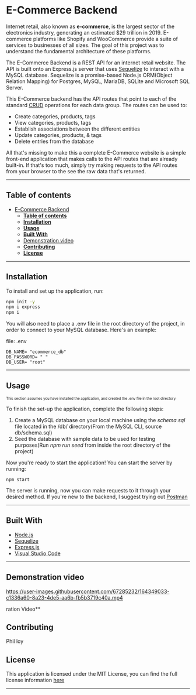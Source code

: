 # E-Commerce Backend

Internet retail, also known as **e-commerce**, is the largest sector of the electronics industry, generating an estimated $29 trillion in 2019. E-commerce platforms like Shopify and WooCommerce provide a suite of services to businesses of all sizes. The goal of this project was to understand the fundamental architecture of these platforms.

The E-Commerce Backend is a REST API for an internet retail website. The API is built onto an Express.js server that uses [Sequelize](https://sequelize.org/master/) to interact with a MySQL database. Sequelize is a promise-based Node.js ORM(Object Relation Mapping) for Postgres, MySQL, MariaDB, SQLite and Microsoft SQL Server.

This E-Commerce backend has the API routes that point to each of the standard [CRUD](https://en.wikipedia.org/wiki/Create,_read,_update_and_delete) operations for each data group. The routes can be used to:

- Create categories, products, tags
- View categories, products, tags
- Establish associations between the different entities
- Update categories, products, & tags
- Delete entries from the database

All that's missing to make this a complete E-Commerce website is a simple front-end application that makes calls to the API routes that are already built-in. If that's too much, simply try making requests to the API routes from your browser to the see the raw data that's returned.

---

## **Table of contents**

- [E-Commerce Backend](#e-commerce-backend)
  - [**Table of contents**](#table-of-contents)
  - [**Installation**](#installation)
  - [**Usage**](#usage)
  - [**Built With**](#built-with)
  - [Demonstration video](#demonstration-video)
  - [**Contributing**](#contributing)
  - [**License**](#license)

---

## **Installation**

To install and set up the application, run:

```sh
npm init -y
npm i express
npm i
```

You will also need to place a .env file in the root directory of the project, in order to connect to your MySQL database. Here's an example:

file: .env

```
DB_NAME= "ecommerce_db"
DB_PASSWORD= " "
DB_USER= "root"
```

---

## **Usage**

<sub><sup>This section assumes you have installed the application, and created the .env file in the root directory.</sub></sup>

To finish the set-up the application, complete the following steps:

1. Create a MySQL database on your local machine using the *schema.sql* file located in the /db/ directory(From the MySQL CLI, source db/schema.sql)
2. Seed the database with sample data to be used for testing purposes(Run *npm run seed* from inside the root directory of the project)

Now you're ready to start the application! You can start the server by running:

```
npm start
```

The server is running, now you can make requests to it through your desired method. If you're new to the backend, I suggest trying out [Postman](postman.com)

---

## **Built With**

- [Node.js](https://nodejs.org/en/about/)
- [Sequelize](https://www.npmjs.com/package/sequelize)
- [Express.js](https://www.npmjs.com/package/express)
- [Visual Studio Code](https://code.visualstudio.com/)

---

## Demonstration video

https://user-images.githubusercontent.com/67285232/164349033-c1336a60-8a23-4de5-aa6b-fb5b3719c40a.mp4

ration Video**

## **Contributing**

Phil loy

## **License**

This application is licensed under the MIT License, you can find the full license information [here](http://github.com/lukecp5/employee-tracker/LICENSE.txt)

---
